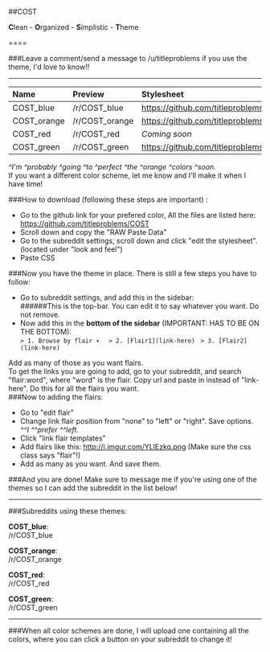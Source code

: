 ##COST  

**C**lean - **O**rganized - **S**implistic - **T**heme  

====
  
###Leave a comment/send a message to /u/titleproblems if you use the theme, I'd love to know!!  
  
*****  
  
| Name   | Preview   | Stylesheet     | Image preview |
|:-----------|:------------|:-------------|:-------------|
|COST_blue|/r/COST_blue| https://github.com/titleproblems/COST/blob/master/COST_blue.css | http://i.imgur.com/LkSGecc.png |
|COST_orange  |/r/COST_orange| https://github.com/titleproblems/COST/blob/master/COST_orange.css | http://i.imgur.com/OsFZnz5.png |
|COST_red       |/r/COST_red|*Coming soon*  | *Coming soon* |
|COST_green|/r/COST_green| https://github.com/titleproblems/COST/blob/master/COST_green.css | *Coming soon* |
  
*^I'm ^probably ^going ^to ^perfect ^the ^orange ^colors ^soon.*  
If you want a different color scheme, let me know and I'll make it when I have time!
  
###How to download (following these steps are important) :  
* Go to the github link for your prefered color, All the files are listed here: https://github.com/titleproblems/COST
* Scroll down and copy the "RAW Paste Data"
* Go to the subreddit settings, scroll down and click "edit the stylesheet". (located under "look and feel")  
* Paste CSS  
  
###Now you have the theme in place. There is still a few steps you have to follow:  
* Go to subreddit settings, and add this in the sidebar:  
    ######This is the top-bar. You can edit it to say whatever you want. Do not remove.  
* Now add this in the **bottom of the sidebar** (IMPORTANT: HAS TO BE ON THE BOTTOM):  
     `> 1. Browse by flair ▾  `
     `> 2. [Flair1](link-here) ` 
     `> 3. [Flair2](link-here)`  

Add as many of those as you want flairs.  
To get the links you are going to add, go to your subreddit, and search "flair:word", where "word" is the flair. Copy url and paste in instead of "link-here". Do this for all the flairs you want.  
###Now to adding the flairs:  
* Go to "edit flair"
* Change link flair position from "none" to "left" or "right". Save options. *^^I ^^prefer ^^left.*
* Click "link flair templates"  
* Add flairs like this: http://i.imgur.com/YLlEzkq.png (Make sure the css class says "flair"!)  
* Add as many as you want. And save them.  
  
###And you are done! Make sure to message me if you're using one of the themes so I can add the subreddit in the list below!  
  
*****  
  
###Subreddits using these themes:  
  
**COST_blue**:  
/r/COST_blue  
  
**COST_orange**:  
/r/COST_orange  
  
**COST_red**:  
/r/COST_red  
  
**COST_green**:  
/r/COST_green  
  
*****  
  
###When all color schemes are done, I will upload one containing all the colors, where you can click a button on your subreddit to change it!
